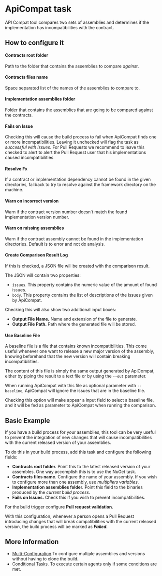 # ApiCompat task

API Compat tool compares two sets of assemblies and determines if the implementation has incompatibilities with the contract.

## How to configure it

#### Contracts root folder

Path to the folder that contains the assemblies to compare *against*.

#### Contracts files name

Space separated list of the names of the assemblies to compare to.

#### Implementation assemblies folder

Folder that contains the assemblies that are going to be compared against the contracts.

#### Fails on Issue
Checking this will cause the build process to fail when ApiCompat finds one or more incompatibilities. Leaving it unchecked will flag the task as *successful with issues*. For Pull Requests we recommend to leave this checked to alert to alert the Pull Request user that his implementations caused incompatibilities.

#### Resolve Fx

If a contract or implementation dependency cannot be found in the given directories, fallback to try to resolve against the framework directory on the machine.

#### Warn on incorrect version

Warn if the contract version number doesn't match the found implementation version number.

#### Warn on missing assemblies

Warn if the contract assembly cannot be found in the implementation directories. Default is to error and not do analysis.

#### Create Comparison Result Log

If this is checked, a JSON file will be created with the comparison result.

The JSON will contain two properties:

- `issues`. This property contains the numeric value of the amount of found issues.
- `body`. This property contains the list of descriptions of the issues given by ApiCompat.

Checking this will also show two additional input boxes:

- **Output File Name.** Name and extension of the file to generate.
- **Output File Path.** Path where the generated file will be stored.

#### Use Baseline File

A baseline file is a file that contains known incompatibilities. This come useful whenever one want to release a new major version of the assembly, knowing beforehand that the new version will contain breaking incompatibilities.

The content of this file is simply the same output generated by ApiCompat, either by piping the result to a text file or by using the `--out` parameter.

When running ApiCompat with this file as optional parameter with `--baseline`, ApiCompat will ignore the issues that are in the baseline file.

Checking this option will make appear a input field to select a baseline file, and it will be fed as parameter to ApiCompat when running the comparison.

## Basic Example

If you have a build process for your assemblies, this tool can be very useful to prevent the integration of new changes that will cause incompatibilities with the current released version of your assemblies.

To do this in your build process, add this task and configure the following fields:

- **Contracts root folder.** Point this to the latest released version of your assembles. One way accomplish this is to use the NuGet task.
- **Contracts files name.** Configure the name of your assembly. If you wish to configure more than one assembly, use *multipliers variables*.
- **Implementation assemblies folder.** Point this field to the binaries produced by the *current build process*.
- **Fails on Issues.** Check this if you wish to prevent incompatibilities.

For the build trigger configure  **Pull request validation**.

With this configuration, whenever a person opens a Pull Request introducing changes that will break compatibilities with the current released version, the build process will be marked as ***Failed***.

## More Information

- [Multi-Configuration](https://docs.microsoft.com/en-us/azure/devops/pipelines/process/phases?view=azure-devops&tabs=yaml#multi-configuration).To configure multiple assemblies and versions without having to clone the build.
- [Conditional Tasks](https://docs.microsoft.com/en-us/azure/devops/pipelines/process/conditions?view=azure-devops&tabs=yaml). To execute certain agents only if some conditions are met.

